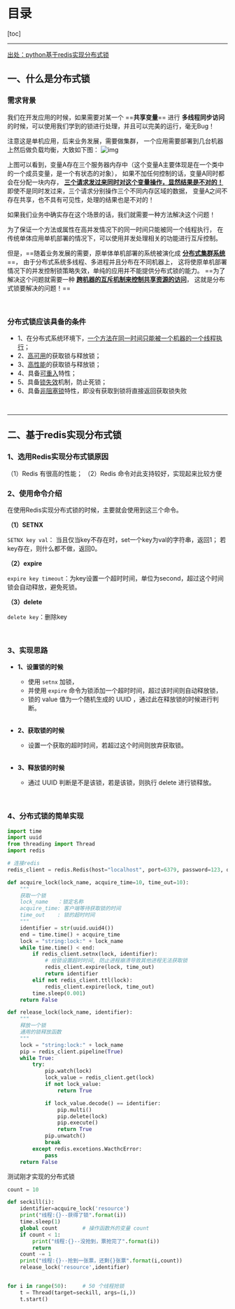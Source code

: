 # 目录

[toc]

---

[出处：python基于redis实现分布式锁](https://www.cnblogs.com/angelyan/p/11523846.html)

## 一、什么是分布式锁


### 需求背景

我们在开发应用的时候，如果需要对某一个 ==**共享变量**== 进行 **多线程同步访问** 的时候，可以使用我们学到的锁进行处理，并且可以完美的运行，毫无Bug！

注意这是单机应用，后来业务发展，需要做集群，
一个应用需要部署到几台机器上然后做负载均衡，大致如下图：
![img](https://img2018.cnblogs.com/blog/1449147/201909/1449147-20190915192400145-1228507196.png)

上图可以看到，变量A存在三个服务器内存中（这个变量A主要体现是在一个类中的一个成员变量，是一个有状态的对象），
如果不加任何控制的话，变量A同时都会在分配一块内存，
**<u>三个请求发过来同时对这个变量操作，显然结果是不对的！</u>**
即使不是同时发过来，三个请求分别操作三个不同内存区域的数据，
变量A之间不存在共享，也不具有可见性，处理的结果也是不对的！
<br>

如果我们业务中确实存在这个场景的话，我们就需要一种方法解决这个问题！

为了保证一个方法或属性在高并发情况下的同一时间只能被同一个线程执行，
在传统单体应用单机部署的情况下，可以使用并发处理相关的功能进行互斥控制。

但是，==随着业务发展的需要，原单体单机部署的系统被演化成 <u>**分布式集群系统**</u>==，
由于分布式系统多线程、多进程并且分布在不同机器上，
这将使原单机部署情况下的并发控制锁策略失效，单纯的应用并不能提供分布式锁的能力。
==为了解决这个问题就需要一种 **<u>跨机器的互斥机制来控制共享资源的访问</u>**，
这就是分布式锁要解决的问题！==

<br>

### 分布式锁应该具备的条件

- 1、在分布式系统环境下，<u>一个方法在同一时间只能被一个机器的一个线程执行</u>；
- 2、<u>高可用</u>的获取锁与释放锁；
- 3、<u>高性能</u>的获取锁与释放锁；
- 4、具备<u>可重入</u>特性；
- 5、具备<u>锁失效</u>机制，防止死锁；
- 6、具备<u>非阻塞锁</u>特性，即没有获取到锁将直接返回获取锁失败

<br>

---

## 二、基于redis实现分布式锁

### 1、选用Redis实现分布式锁原因

（1）Redis 有很高的性能；
（2）Redis 命令对此支持较好，实现起来比较方便
<br>

### 2、使用命令介绍

在使用Redis实现分布式锁的时候，主要就会使用到这三个命令。

**（1）SETNX**

`SETNX key val`：
当且仅当key不存在时，set一个key为val的字符串，返回1；
若key存在，则什么都不做，返回0。

**（2）expire**

`expire key timeout`：为key设置一个超时时间，单位为second，超过这个时间锁会自动释放，避免死锁。

**（3）delete**

`delete key`：删除key

<br>


### 3、实现思路

- **1、设置锁的时候**
    - 使用 `setnx` 加锁，
    - 并使用 `expire` 命令为锁添加一个超时时间，超过该时间则自动释放锁，
    - 锁的 value 值为一个随机生成的 UUID ，通过此在释放锁的时候进行判断。 
    <br>

- **2、获取锁的时候**
    - 设置一个获取的超时时间，若超过这个时间则放弃获取锁。 
    <br>

- **3、释放锁的时候**
    - 通过 UUID 判断是不是该锁，若是该锁，则执行 delete 进行锁释放。

<br>

### 4、分布式锁的简单实现

```python
import time
import uuid
from threading import Thread
import redis

# 连接redis
redis_client = redis.Redis(host="localhost", port=6379, password=123, db=10)

def acquire_lock(lock_name, acquire_time=10, time_out=10):
    """
    获取一个锁
    lock_name   ：锁定名称
    acquire_time: 客户端等待获取锁的时间
    time_out    : 锁的超时时间
    """
    identifier = str(uuid.uuid4())
    end = time.time() + acquire_time
    lock = "string:lock:" + lock_name
    while time.time() < end:
        if redis_client.setnx(lock, identifier):
            # 给锁设置超时时间, 防止进程崩溃导致其他进程无法获取锁
            redis_client.expire(lock, time_out)
            return identifier
        elif not redis_client.ttl(lock):
            redis_client.expire(lock, time_out)
        time.sleep(0.001)
    return False

def release_lock(lock_name, identifier):
    """
    释放一个锁
    通用的锁释放函数
    """
    lock = "string:lock:" + lock_name
    pip = redis_client.pipeline(True)
    while True:
        try:
            pip.watch(lock)
            lock_value = redis_client.get(lock)
            if not lock_value:
                return True

            if lock_value.decode() == identifier:
                pip.multi()
                pip.delete(lock)
                pip.execute()
                return True
            pip.unwatch()
            break
        except redis.excetions.WacthcError:
            pass
    return False
```

测试刚才实现的分布式锁
```python
count = 10

def seckill(i):
    identifier=acquire_lock('resource')
    print("线程:{}--获得了锁".format(i))
    time.sleep(1)
    global count        # 操作函数外的变量 count
    if count < 1:
        print("线程:{}--没抢到，票抢完了".format(i))
        return
    count -= 1
    print("线程:{}--抢到一张票，还剩{}张票".format(i,count))
    release_lock('resource',identifier)


for i in range(50):     # 50 个线程抢锁
    t = Thread(target=seckill, args=(i,))
    t.start()
```
